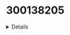 # 300138205

<details>
Rename-Computer -NewName "DC300138205" -Restart

  ````powershell

Success Restart Needed Exit Code      Feature Result
------- -------------- ---------      --------------
True    No             Success        {Active Directory Domain Services, Group P...

</details>

